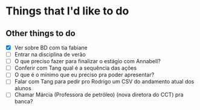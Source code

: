 # Things that I'd like to do

## Other things to do

- [X] Ver sobre BD com tia fabiane
- [ ] Entrar na disciplina de verão
- [ ] O que preciso fazer para finalizar o estágio com Annabell?
- [ ] Conferir com Tang qual é a sequência das ações
- [ ] O que é o mínimo que eu preciso pra poder apresentar?
- [ ] Falar com Tang para pedir pro Rodrigo um CSV do andamento atual dos alunos
- [ ] Chamar Márcia (Professora de petróleo) (nova diretora do CCT) pra banca?
